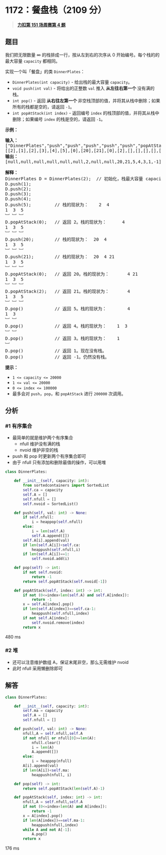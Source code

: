 # 1172：餐盘栈（2109 分）


> <u>**[力扣第 151 场周赛第 4 题](https://leetcode.cn/problems/dinner-plate-stacks/)**</u>

## 题目

<p>我们把无限数量 &infin; 的栈排成一行，按从左到右的次序从 0 开始编号。每个栈的的最大容量 <code>capacity</code> 都相同。</p>

<p>实现一个叫「餐盘」的类 <code>DinnerPlates</code>：</p>

<ul>
<li><code>DinnerPlates(int capacity)</code> - 给出栈的最大容量 <code>capacity</code>。</li>
<li><code>void push(int val)</code> - 将给出的正整数 <code>val</code> 推入 <strong>从左往右第一个 </strong>没有满的栈。</li>
<li><code>int pop()</code> - 返回 <strong>从右往左第一个 </strong>非空栈顶部的值，并将其从栈中删除；如果所有的栈都是空的，请返回 <code>-1</code>。</li>
<li><code>int popAtStack(int index)</code> - 返回编号 <code>index</code> 的栈顶部的值，并将其从栈中删除；如果编号 <code>index</code> 的栈是空的，请返回 <code>-1</code>。</li>
</ul>



<p><strong>示例：</strong></p>

<pre><strong>输入： </strong>
[&quot;DinnerPlates&quot;,&quot;push&quot;,&quot;push&quot;,&quot;push&quot;,&quot;push&quot;,&quot;push&quot;,&quot;popAtStack&quot;,&quot;push&quot;,&quot;push&quot;,&quot;popAtStack&quot;,&quot;popAtStack&quot;,&quot;pop&quot;,&quot;pop&quot;,&quot;pop&quot;,&quot;pop&quot;,&quot;pop&quot;]
[[2],[1],[2],[3],[4],[5],[0],[20],[21],[0],[2],[],[],[],[],[]]
<strong>输出：</strong>
[null,null,null,null,null,null,2,null,null,20,21,5,4,3,1,-1]

<strong>解释：</strong>
DinnerPlates D = DinnerPlates(2);  // 初始化，栈最大容量 capacity = 2
D.push(1);
D.push(2);
D.push(3);
D.push(4);
D.push(5);         // 栈的现状为：    2  4
1  3  5
﹈ ﹈ ﹈
D.popAtStack(0);   // 返回 2。栈的现状为：      4
1  3  5
﹈ ﹈ ﹈
D.push(20);        // 栈的现状为：  20  4
1  3  5
﹈ ﹈ ﹈
D.push(21);        // 栈的现状为：  20  4 21
1  3  5
﹈ ﹈ ﹈
D.popAtStack(0);   // 返回 20。栈的现状为：       4 21
1  3  5
﹈ ﹈ ﹈
D.popAtStack(2);   // 返回 21。栈的现状为：       4
1  3  5
﹈ ﹈ ﹈
D.pop()            // 返回 5。栈的现状为：        4
1  3
﹈ ﹈
D.pop()            // 返回 4。栈的现状为：    1  3
﹈ ﹈
D.pop()            // 返回 3。栈的现状为：    1
﹈
D.pop()            // 返回 1。现在没有栈。
D.pop()            // 返回 -1。仍然没有栈。
</pre>



<p><strong>提示：</strong></p>

<ul>
<li><code>1 &lt;= capacity &lt;= 20000</code></li>
<li><code>1 &lt;= val &lt;= 20000</code></li>
<li><code>0 &lt;= index &lt;= 100000</code></li>
<li>最多会对 <code>push</code>，<code>pop</code>，和 <code>popAtStack</code> 进行 <code>200000</code> 次调用。</li>
</ul>




## 分析

### #1 有序集合

- 最简单的就是维护两个有序集合
	- nfull 维护没有满的栈
	- nvoid 维护非空的栈
- push 和 pop 时更新两个有序集合即可
- 由于 nfull 只有添加和删除最值的操作，可以用堆

```python
class DinnerPlates:

    def __init__(self, capacity: int):
        from sortedcontainers import SortedList
        self.ca = capacity
        self.A = []
        self.nfull = []
        self.nvoid = SortedList()

    def push(self, val: int) -> None:
        if self.nfull:
            i = heappop(self.nfull)
        else:
            i = len(self.A)
            self.A.append([])
        self.A[i].append(val)
        if len(self.A[i])<self.ca:
            heappush(self.nfull,i)
        if len(self.A[i])==1:
            self.nvoid.add(i)

    def pop(self) -> int:
        if not self.nvoid:
            return -1
        return self.popAtStack(self.nvoid[-1])

    def popAtStack(self, index: int) -> int:
        if not (0<=index<len(self.A) and self.A[index]):
            return -1
        x = self.A[index].pop()
        if len(self.A[index])==self.ca-1:
            heappush(self.nfull,index)
        if not self.A[index]:
            self.nvoid.remove(index)
        return x
```
480 ms
### #2 堆


- 还可以注意维护数组 A，保证末尾非空，那么无需维护 nvoid
- 此时 nfull 采用懒删除即可

## 解答

```python
class DinnerPlates:

    def __init__(self, capacity: int):
        self.ma = capacity
        self.A = []
        self.nfull = []

    def push(self, val: int) -> None:
        nfull,A = self.nfull,self.A
        if not nfull or nfull[0]>=len(A):
            nfull.clear()
            i = len(A)
            A.append([])
        else:
            i = heappop(nfull)
        A[i].append(val)
        if len(A[i])<self.ma:
            heappush(nfull, i)

    def pop(self) -> int:
        return self.popAtStack(len(self.A)-1)

    def popAtStack(self, index: int) -> int:
        nfull,A = self.nfull,self.A
        if not (0<=index<len(A) and A[index]):
            return -1
        x = A[index].pop()
        if len(A[index])==self.ma-1:
            heappush(nfull,index)
        while A and not A[-1]:
            A.pop()
        return x
```
176 ms

